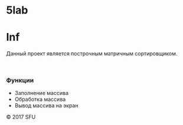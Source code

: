 # 5lab
# Inf
<p>Данный проект является построчным матричным сортировщиком.</p>
<br>
<h3>Функции</h3>
<ul>
 <li>Заполнение массива</li>
 <li>Обработка массива</li>
 <li>Вывод массива на экран</li>
</ul>
<p>© 2017 SFU</p>
